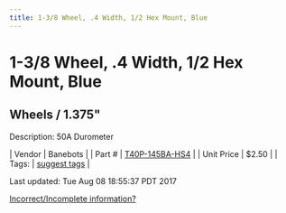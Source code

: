 ```yaml
---
title: 1-3/8 Wheel, .4 Width, 1/2 Hex Mount, Blue
---
```


# 1-3/8 Wheel, .4 Width, 1/2 Hex Mount, Blue
## Wheels / 1.375"
Description: 	50A Durometer 

| Vendor | Banebots | 
| Part # | [T40P-145BA-HS4](http://www.banebots.com/category/T40P-1375.html) | 
| Unit Price | $2.50 | 
| Tags: | [suggest tags](https://docs.google.com/forms/d/e/1FAIpQLSeWyY8v3RgOty-MyWmh9U0iivNYN_molChYyS-0U-o-kOAv_g/viewform) | 

Last updated: Tue Aug 08 18:55:37 PDT 2017

 [Incorrect/Incomplete information?](https://docs.google.com/forms/d/e/1FAIpQLSeWyY8v3RgOty-MyWmh9U0iivNYN_molChYyS-0U-o-kOAv_g/viewform)